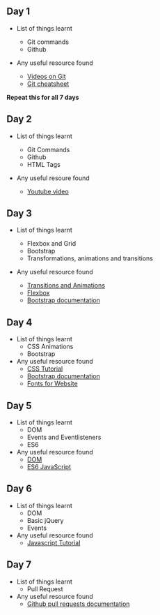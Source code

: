 ## Day 1
- List of things learnt
    - Git commands 
    - Github

- Any useful resource found
    - <a href="https://git-scm.com/videos">Videos on Git</a>
    - <a href="https://github.github.com/training-kit/downloads/github-git-cheat-sheet.pdf">Git cheatsheet</a> 

**Repeat this for all 7 days**
## Day 2
- List of things learnt
    - Git Commands
    - Github
    - HTML Tags
    
- Any useful resoure found
    - <a href="https://www.youtube.com/watch?v=SWYqp7iY_Tc">Youtube video</a>

## Day 3
- List of things learnt
    - Flexbox and Grid
    - Bootstrap
    - Transformations, animations and transitions

- Any useful resource found
    - <a href="https://www.youtube.com/watch?v=zHUpx90NerM&list=PLillGF-RfqbYeckUaD1z6nviTp31GLTH8&index=50">Transitions and Animations</a>
    - <a href="https://www.youtube.com/watch?v=JJSoEo8JSnca">Flexbox</a>
    - <a href="https://getbootstrap.com/docs/4.5/getting-started/introduction/">Bootstrap documentation</a>

## Day 4
- List of things learnt
    - CSS Animations
    - Bootstrap
- Any useful resource found
    - <a href="https://www.w3schools.com/css/">CSS Tutorial</a>
    - <a href="https://getbootstrap.com/docs/4.5/getting-started/introduction/">Bootstrap documentation</a>
    - <a href="https://www.reliablepsd.com/ultimate-google-font-pairings/">Fonts for Website</a>

## Day 5
- List of things learnt
     - DOM
     - Events and Eventlisteners
     - ES6
- Any useful resource found
    - <a href="https://www.youtube.com/playlist?list=PLillGF-RfqbYE6Ik_EuXA2iZFcE082B3s">DOM</a>
    - <a href="https://www.youtube.com/playlist?list=PLillGF-RfqbZ7s3t6ZInY3NjEOOX7hsBv">ES6 JavaScript </a>
    
## Day 6
- List of things learnt
     - DOM
     - Basic jQuery
     - Events
 - Any useful resource found
    - <a href="https://www.youtube.com/watch?v=hdI2bqOjy3c&list=PLillGF-RfqbbnEGy3ROiLWk7JMCuSyQtX&index=2&t=0s">Javascript Tutorial</a>

## Day 7
- List of things learnt
    - Pull Request
 - Any useful resource found
    - <a href="https://docs.github.com/en/github/collaborating-with-issues-and-pull-requests/about-pull-requests">Github pull requests documentation</a>
